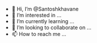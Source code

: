 - 👋 Hi, I’m @Santoshkhavane
- 👀 I’m interested in ...
- 🌱 I’m currently learning ...
- 💞️ I’m looking to collaborate on ...
- 📫 How to reach me ...

<!---
Santoshkhavane/Santoshkhavane is a ✨ special ✨ repository because its `README.md` (this file) appears on your GitHub profile.
You can click the Preview link to take a look at your changes.
--->
